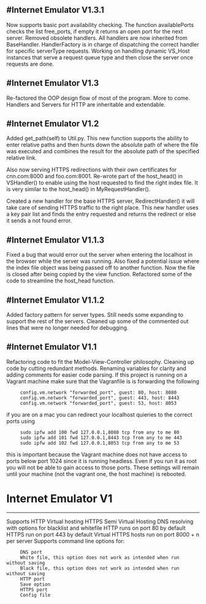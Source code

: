 #Internet Emulator V1.3.1
-----------------------------------------
Now supports basic port availability checking. The function availablePorts checks the list free_ports, if empty it returns an open port for the next server. Removed obsolete handlers. All handlers are now inherited from BaseHandler. HandlerFactory is in charge of dispatching the correct handler for specific serverType requests. Working on handling dynamic VS_Host instances that serve a request queue type and then close the server once requests are done.

#Internet Emulator V1.3
-----------------------------------------
Re-factored the OOP design flow of most of the program. More to come. Handlers and Servers for HTTP are inheritable and extendable. 

#Internet Emulator V1.2
-----------------------------------------
Added get_path(self) to Util.py. This new function supports the ability to enter relative paths and then hunts down the absolute path of where the file was executed and combines the result for the absolute path of the specified relative link.

Also now serving HTTPS redirections with their own certificates for cnn.com:8000 and foo.com:8001. Re-wrote part of the host_head() in VSHandler() to enable using the host requested to find the right index file. It is very similar to the host_head() in MyRequestHandler(). 

Created a new handler for the base HTTPS server, RedirectHandler() it will take care of sending HTTPS traffic to the right place. This new handler uses a key pair list and finds the entry requested and returns the redirect or else it sends a not found error.

#Internet Emulator V1.1.3
-----------------------------------------
Fixed a bug that would error out the server when entering the localhost in the browser while the server was running. Also fixed a potential issue where the index file object was being passed off to another function. Now the file is closed after being copied by the view function. Refactored some of the code to streamline the host_head function.

#Internet Emulator V1.1.2
-----------------------------------------
Added factory pattern for server types. Still needs some expanding to support the rest of the servers. Cleaned up some of the commented out lines that were no longer needed for debugging.

#Internet Emulator V1.1
-----------------------------------------
Refactoring code to fit the Model-View-Controller philosophy. Cleaning up code by cutting redundant methods. Renaming variables for clarity and adding comments for easier code parsing. If this project is running on a Vagrant machine make sure that the Vagranfile is is forwarding the following

         config.vm.network "forwarded_port", guest: 80, host: 8080
         config.vm.network "forwarded_port", guest: 443, host: 8443
         config.vm.network "forwarded_port", guest: 53, host: 8053
    
if you are on a mac you can redirect your localhost quieries to the correct ports using

         sudo ipfw add 100 fwd 127.0.0.1,8080 tcp from any to me 80
         sudo ipfw add 101 fwd 127.0.0.1,8443 tcp from any to me 443
         sudo ipfw add 102 fwd 127.0.0.1,8053 tcp from any to me 53

this is important because the Vagrant machine does not have access to ports below port 1024 since it is running headless. Even if you run it as root you will not be able to gain access to those ports. These settings will remain until your machine (not the vagrant one, the host machine) is rebooted.

# Internet Emulator V1
-----------------------------------------
Supports HTTP Virtual hosting
         HTTPS Semi Virtual Hosting
         DNS resolving with options for blacklist and whitefile
         HTTP runs on port 80 by default
         HTTPS run on port 443 by default
         Virtual HTTPS hosts run on port 8000 + n per server
         Supports command line options for:
         
         DNS port
         White file, this option does not work as intended when run without saving
         Black file, this option does not work as intended when run without saving
         HTTP port
         Save option
         HTTPS port
         Config file
